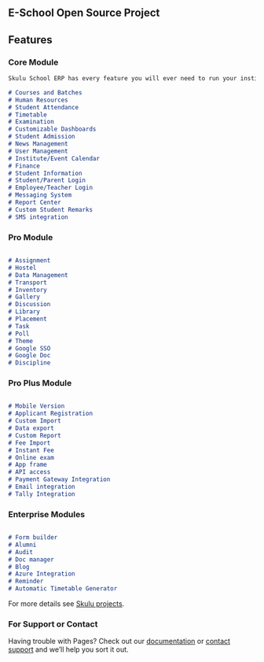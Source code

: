 
## E-School Open Source Project
## Features
### Core Module

```markdown
Skulu School ERP has every feature you will ever need to run your institution efficiently.

# Courses and Batches
# Human Resources
# Student Attendance
# Timetable
# Examination
# Customizable Dashboards
# Student Admission
# News Management
# User Management
# Institute/Event Calendar
# Finance
# Student Information
# Student/Parent Login
# Employee/Teacher Login
# Messaging System
# Report Center
# Custom Student Remarks
# SMS integration
```

### Pro Module

```markdown

# Assignment
# Hostel
# Data Management
# Transport
# Inventory
# Gallery
# Discussion
# Library
# Placement
# Task
# Poll
# Theme
# Google SSO
# Google Doc
# Discipline
```

### Pro Plus Module

```markdown

# Mobile Version
# Applicant Registration
# Custom Import
# Data export
# Custom Report
# Fee Import
# Instant Fee
# Online exam
# App frame
# API access
# Payment Gateway Integration
# Email integration
# Tally Integration
```

### Enterprise Modules

```markdown

# Form builder
# Alumni
# Audit
# Doc manager
# Blog
# Azure Integration
# Reminder
# Automatic Timetable Generator
```

For more details see [Skulu projects](https://projects.circlepanda.com/).

### For Support or Contact

Having trouble with Pages? Check out our [documentation](https://help.circlepanda.com/) or [contact support](https://support.circlepanda.com/) and we’ll help you sort it out.

